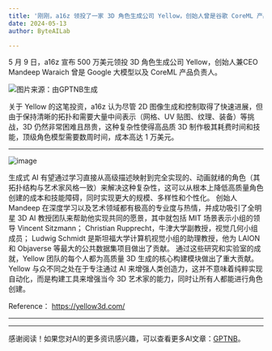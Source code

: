 ```yaml
---
title: '刚刚，a16z 领投了一家 3D 角色生成公司 Yellow，创始人曾是谷歌 CoreML 产品负责人'
date: 2024-05-13
author: ByteAILab

---
```


5 月 9 日，a16z 宣布 500 万美元领投 3D 角色生成公司 Yellow，创始人兼CEO Mandeep Waraich 曾是 Google 大模型以及 CoreML 产品负责人。

![图片来源：由GPTNB生成](http://www.jesonc.com/upload/3B33CB85B496C0CB6FBA4C2BD79320AD/1715404584993/Fjd3-poF3f2XP9RZhSkOzk_VDpIc.png)

关于 Yellow 的这笔投资，a16z 认为尽管 2D 图像生成和控制取得了快速进展，但由于保持清晰的拓扑和需要大量中间表示（网格、UV 贴图、纹理、装备）等挑战，3D 仍然非常困难且昂贵，这种复杂性使得高品质 3D 制作极其耗费时间和技能，顶级角色模型需要数周时间，成本高达 1 万美元。

---


![image](http://www.jesonc.com/Fm7yyaomc0axOAsOuOPd3HlSjA8s)

生成式 AI 有望通过学习直接从高级描述映射到完全实现的、动画就绪的角色（其拓扑结构与艺术家风格一致）来解决这种复杂性，这可以从根本上降低高质量角色创建的成本和技能障碍，同时实现更大的规模、多样性和个性化。 创始人 Mandeep 在深度学习以及艺术领域都有极高的专业度与热情，并成功吸引了全明星 3D AI 教授团队来帮助他实现共同的愿景，其中就包括 MIT 场景表示小组的领导 Vincent Sitzmann； Christian Rupprecht，牛津大学副教授，视觉几何小组成员； Ludwig Schmidt 是斯坦福大学计算机视觉小组的助理教授，他为 LAION 和 Objaverse 等最大的公共数据集项目做出了贡献。 通过这些研究和实验室的成就，Yellow 团队的每个人都为高质量 3D 生成的核心构建模块做出了重大贡献。Yellow 与众不同之处在于专注通过 AI 来增强人类创造力，这并不意味着纯粹实现自动化，而是构建工具来增强当今 3D 艺术家的能力，同时让所有人都能进行角色创建。

Reference：
https://yellow3d.com/

---
---
感谢阅读！如果您对AI的更多资讯感兴趣，可以查看更多AI文章：[GPTNB](https://gptnb.com)。